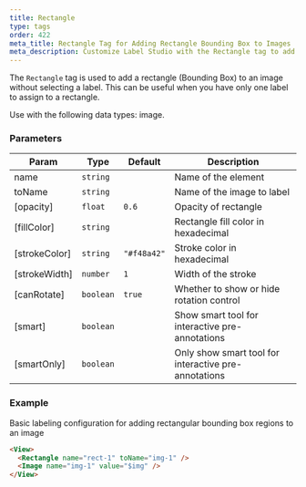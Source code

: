 ```yaml
---
title: Rectangle
type: tags
order: 422
meta_title: Rectangle Tag for Adding Rectangle Bounding Box to Images
meta_description: Customize Label Studio with the Rectangle tag to add rectangle bounding boxes to images for machine learning and data science projects.
---
```


The `Rectangle` tag is used to add a rectangle (Bounding Box) to an image without selecting a label. This can be useful when you have only one label to assign to a rectangle.

Use with the following data types: image.

### Parameters

| Param | Type | Default | Description |
| --- | --- | --- | --- |
| name | <code>string</code> |  | Name of the element |
| toName | <code>string</code> |  | Name of the image to label |
| [opacity] | <code>float</code> | <code>0.6</code> | Opacity of rectangle |
| [fillColor] | <code>string</code> |  | Rectangle fill color in hexadecimal |
| [strokeColor] | <code>string</code> | <code>&quot;#f48a42&quot;</code> | Stroke color in hexadecimal |
| [strokeWidth] | <code>number</code> | <code>1</code> | Width of the stroke |
| [canRotate] | <code>boolean</code> | <code>true</code> | Whether to show or hide rotation control |
| [smart] | <code>boolean</code> |  | Show smart tool for interactive pre-annotations |
| [smartOnly] | <code>boolean</code> |  | Only show smart tool for interactive pre-annotations |

### Example

Basic labeling configuration for adding rectangular bounding box regions to an image

```html
<View>
  <Rectangle name="rect-1" toName="img-1" />
  <Image name="img-1" value="$img" />
</View>
```
